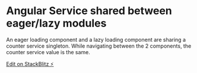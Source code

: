 # Angular Service shared between eager/lazy modules

An eager loading component and a lazy loading component are sharing a counter service singleton. While navigating between the 2 components, the counter service value is the same.

[Edit on StackBlitz ⚡️](https://stackblitz.com/edit/angular-7-shared-module-service)